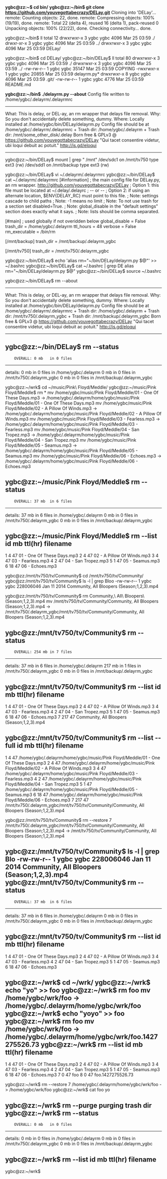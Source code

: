 **ygbc@zz:~$ cd bin/**
**ygbc@zz:~/bin$ git clone https://github.com/youvegottabecrazy/DELay.git**
Cloning into 'DELay'...
remote: Counting objects: 22, done.
remote: Compressing objects: 100% (19/19), done.
remote: Total 22 (delta 4), reused 16 (delta 1), pack-reused 0
Unpacking objects: 100% (22/22), done.
Checking connectivity... done.

ygbc@zz:~/bin$ ll
total 12
drwxrwxr-x 3 ygbc ygbc 4096 Mar 25 03:59 ./
drwxr-xr-x 3 ygbc ygbc 4096 Mar 25 03:59 ../
drwxrwxr-x 3 ygbc ygbc 4096 Mar 25 03:59 DELay/

ygbc@zz:~/bin$ cd DELay/
ygbc@zz:~/bin/DELay$ ll
total 80
drwxrwxr-x 3 ygbc ygbc  4096 Mar 25 03:59 ./
drwxrwxr-x 3 ygbc ygbc  4096 Mar 25 03:59 ../
-rw-rw-r-- 1 ygbc ygbc 35147 Mar 25 03:59 COPYING
-rwxrwxr-x 1 ygbc ygbc 20855 Mar 25 03:59 delayrm.py*
drwxrwxr-x 8 ygbc ygbc  4096 Mar 25 03:59 .git/
-rw-rw-r-- 1 ygbc ygbc  4776 Mar 25 03:59 README.md

**ygbc@zz:~/bin$ ./delayrm.py --about**
Config file written to /home/ygbc/.delayrm/.delayrmrc
********************************************************************************
What:   This is delay, or DEL-ay, an rm wrapper that delays file removal.
Why:    So you don't accidentally delete something, dummy.
Where:  Locally installed at /home/ygbc/bin/DELay/delayrm.py
        Config file should be at /home/ygbc/.delayrm/.delayrmrc
        + Trash dir: /home/ygbc/.delayrm
        + Trash dir: /mnt/some_other_disk/.delay
        Born free & GPLv3 @ https://github.com/youvegottabecrazy/DELay
"Qui tacet consentire videtur, ubi loqui debuit ac potuit." http://is.gd/eloqui
********************************************************************************

ygbc@zz:~/bin/DELay$ mount | grep " /mnt"
/dev/sdc1 on /mnt/tv750 type ext3 (rw)
/dev/sdd1 on /mnt/backup type ext3 (rw)

ygbc@zz:~/bin/DELay$ vi ~/.delayrm/.delayrmrc
ygbc@zz:~/bin/DELay$ cat ~/.delayrm/.delayrmrc
[#information]
; the main config file for DELay.py, an rm wrapper. http://github.com/youvegottabecrazy/DELay
; Option 1: this file must be located at ~/.delay/.delayrc
;            -- or --
; Option 2: if using an alternate location, $ENV{DELAY_RC} must point to this file.
; Note: settings cascade to child paths
; Note: -1 means no limit
; Note: To not use trash for a section set disabled=True.
; Note: global_disable in the "default settings" section does exactly what it says.
; Note: lists should be comma separated.

[#main]
; used globally if not overidden below
global_disable = False
trash_dir = /home/ygbc/.delayrm
ttl_hours = 48
verbose = False
rm_executable = /bin/rm

[/mnt/backup]
trash_dir = /mnt/backup/.delayrm_ygbc

[/mnt/tv750]
trash_dir = /mnt/tv750/.delayrm_ygbc

ygbc@zz:~/bin/DELay$ echo 'alias rm="~/bin/DELay/delayrm.py $@"'  >> ~/.bashrc
ygbc@zz:~/bin/DELay$ cat ~/.bashrc | grep DE
alias rm="~/bin/DELay/delayrm.py $@"
ygbc@zz:~/bin/DELay$ source ~/.bashrc

ygbc@zz:~/bin/DELay$ rm --about
********************************************************************************
What:   This is delay, or DEL-ay, an rm wrapper that delays file removal.
Why:    So you don't accidentally delete something, dummy.
Where:  Locally installed at /home/ygbc/bin/DELay/delayrm.py
        Config file should be at /home/ygbc/.delayrm/.delayrmrc
        + Trash dir: /home/ygbc/.delayrm
        + Trash dir: /mnt/tv750/.delayrm_ygbc
        + Trash dir: /mnt/backup/.delayrm_ygbc
        Born free & GPLv3 @ https://github.com/youvegottabecrazy/DELay
"Qui tacet consentire videtur, ubi loqui debuit ac potuit." http://is.gd/eloqui
********************************************************************************

ygbc@zz:~/bin/DELay$ rm --status
------------------------------------------------------------
        OVERALL: 0 mb   in 0 files
------------------------------------------------------------
details:
0 mb    in 0 files       in /home/ygbc/.delayrm
0 mb    in 0 files       in /mnt/tv750/.delayrm_ygbc
0 mb    in 0 files       in /mnt/backup/.delayrm_ygbc

ygbc@zz:~/wrk$ cd ~/music/Pink\ Floyd/Meddle/
ygbc@zz:~/music/Pink Floyd/Meddle$ rm *
mv /home/ygbc/music/Pink Floyd/Meddle/01 - One Of These Days.mp3 -> /home/ygbc/.delayrm/home/ygbc/music/Pink Floyd/Meddle/01 - One Of These Days.mp3
mv /home/ygbc/music/Pink Floyd/Meddle/02 - A Pillow Of Winds.mp3 -> /home/ygbc/.delayrm/home/ygbc/music/Pink Floyd/Meddle/02 - A Pillow Of Winds.mp3
mv /home/ygbc/music/Pink Floyd/Meddle/03 - Fearless.mp3 -> /home/ygbc/.delayrm/home/ygbc/music/Pink Floyd/Meddle/03 - Fearless.mp3
mv /home/ygbc/music/Pink Floyd/Meddle/04 - San Tropez.mp3 -> /home/ygbc/.delayrm/home/ygbc/music/Pink Floyd/Meddle/04 - San Tropez.mp3
mv /home/ygbc/music/Pink Floyd/Meddle/05 - Seamus.mp3 -> /home/ygbc/.delayrm/home/ygbc/music/Pink Floyd/Meddle/05 - Seamus.mp3
mv /home/ygbc/music/Pink Floyd/Meddle/06 - Echoes.mp3 -> /home/ygbc/.delayrm/home/ygbc/music/Pink Floyd/Meddle/06 - Echoes.mp3


ygbc@zz:~/music/Pink Floyd/Meddle$ rm --status
------------------------------------------------------------
        OVERALL: 37 mb  in 6 files
------------------------------------------------------------
details:
37 mb   in 6 files       in /home/ygbc/.delayrm
0 mb    in 0 files       in /mnt/tv750/.delayrm_ygbc
0 mb    in 0 files       in /mnt/backup/.delayrm_ygbc


ygbc@zz:~/music/Pink Floyd/Meddle$ rm --list
id      mb      ttl(hr) filename
--------------------------------------------------------------------------------
1       4       47      01 - One Of These Days.mp3
2       4       47      02 - A Pillow Of Winds.mp3
3       4       47      03 - Fearless.mp3
4       2       47      04 - San Tropez.mp3
5       1       47      05 - Seamus.mp3
6       18      47      06 - Echoes.mp3


ygbc@zz:/mnt/tv750/tv/Community$ cd /mnt/tv750/tv/Community/
ygbc@zz:/mnt/tv750/tv/Community$ ls -l | grep Bloo
-rw-rw-r-- 1 ygbc ygbc 228006046 Jan 11  2014 Community, All Bloopers (Season;1,2,3).mp4

ygbc@zz:/mnt/tv750/tv/Community$ rm Community\,\ All\ Bloopers\ \(Season\;1\,2\,3\).mp4
mv /mnt/tv750/tv/Community/Community, All Bloopers (Season;1,2,3).mp4 -> /mnt/tv750/.delayrm_ygbc/mnt/tv750/tv/Community/Community, All Bloopers (Season;1,2,3).mp4

ygbc@zz:/mnt/tv750/tv/Community$ rm --status
------------------------------------------------------------
        OVERALL: 254 mb in 7 files
------------------------------------------------------------
details:
37 mb   in 6 files       in /home/ygbc/.delayrm
217 mb  in 1 files       in /mnt/tv750/.delayrm_ygbc
0 mb    in 0 files       in /mnt/backup/.delayrm_ygbc


ygbc@zz:/mnt/tv750/tv/Community$ rm --list
id      mb      ttl(hr) filename
--------------------------------------------------------------------------------
1       4       47      01 - One Of These Days.mp3
2       4       47      02 - A Pillow Of Winds.mp3
3       4       47      03 - Fearless.mp3
4       2       47      04 - San Tropez.mp3
5       1       47      05 - Seamus.mp3
6       18      47      06 - Echoes.mp3
7       217     47      Community, All Bloopers (Season;1,2,3).mp4

ygbc@zz:/mnt/tv750/tv/Community$ rm --list --full
id      mb      ttl(hr) filename
--------------------------------------------------------------------------------
1       4       47      /home/ygbc/.delayrm/home/ygbc/music/Pink Floyd/Meddle/01 - One Of These Days.mp3
2       4       47      /home/ygbc/.delayrm/home/ygbc/music/Pink Floyd/Meddle/02 - A Pillow Of Winds.mp3
3       4       47      /home/ygbc/.delayrm/home/ygbc/music/Pink Floyd/Meddle/03 - Fearless.mp3
4       2       47      /home/ygbc/.delayrm/home/ygbc/music/Pink Floyd/Meddle/04 - San Tropez.mp3
5       1       47      /home/ygbc/.delayrm/home/ygbc/music/Pink Floyd/Meddle/05 - Seamus.mp3
6       18      47      /home/ygbc/.delayrm/home/ygbc/music/Pink Floyd/Meddle/06 - Echoes.mp3
7       217     47      /mnt/tv750/.delayrm_ygbc/mnt/tv750/tv/Community/Community, All Bloopers (Season;1,2,3).mp4

ygbc@zz:/mnt/tv750/tv/Community$ rm --restore 7
/mnt/tv750/.delayrm_ygbc/mnt/tv750/tv/Community/Community, All Bloopers (Season;1,2,3).mp4 -> /mnt/tv750/tv/Community/Community, All Bloopers (Season;1,2,3).mp4

ygbc@zz:/mnt/tv750/tv/Community$ ls -l | grep Blo
-rw-rw-r-- 1 ygbc ygbc 228006046 Jan 11  2014 Community, All Bloopers (Season;1,2,3).mp4
ygbc@zz:/mnt/tv750/tv/Community$ rm --status
------------------------------------------------------------
        OVERALL: 37 mb  in 6 files
------------------------------------------------------------
details:
37 mb   in 6 files       in /home/ygbc/.delayrm
0 mb    in 0 files       in /mnt/tv750/.delayrm_ygbc
0 mb    in 0 files       in /mnt/backup/.delayrm_ygbc

ygbc@zz:/mnt/tv750/tv/Community$ rm --list
id      mb      ttl(hr) filename
--------------------------------------------------------------------------------
1       4       47      01 - One Of These Days.mp3
2       4       47      02 - A Pillow Of Winds.mp3
3       4       47      03 - Fearless.mp3
4       2       47      04 - San Tropez.mp3
5       1       47      05 - Seamus.mp3
6       18      47      06 - Echoes.mp3

ygbc@zz:~/wrk$ cd ~/wrk/
ygbc@zz:~/wrk$ echo "yo" >> foo
ygbc@zz:~/wrk$ rm foo
mv /home/ygbc/wrk/foo -> /home/ygbc/.delayrm/home/ygbc/wrk/foo
ygbc@zz:~/wrk$ echo "yoyo" >> foo
ygbc@zz:~/wrk$ rm foo
mv /home/ygbc/wrk/foo -> /home/ygbc/.delayrm/home/ygbc/wrk/foo.1427275526.73
ygbc@zz:~/wrk$ rm --list
id      mb      ttl(hr) filename
--------------------------------------------------------------------------------
1       4       47      01 - One Of These Days.mp3
2       4       47      02 - A Pillow Of Winds.mp3
3       4       47      03 - Fearless.mp3
4       2       47      04 - San Tropez.mp3
5       1       47      05 - Seamus.mp3
6       18      47      06 - Echoes.mp3
7       0       47      foo
8       0       47      foo.1427275526.73

ygbc@zz:~/wrk$ rm --restore 7
/home/ygbc/.delayrm/home/ygbc/wrk/foo -> /home/ygbc/wrk/foo
ygbc@zz:~/wrk$ cat foo
yo

ygbc@zz:~/wrk$ rm --purge
purging trash dir
ygbc@zz:~/wrk$ rm --status
------------------------------------------------------------
        OVERALL: 0 mb   in 0 files
------------------------------------------------------------
details:
0 mb    in 0 files       in /home/ygbc/.delayrm
0 mb    in 0 files       in /mnt/tv750/.delayrm_ygbc
0 mb    in 0 files       in /mnt/backup/.delayrm_ygbc

ygbc@zz:~/wrk$ rm --list
id      mb      ttl(hr) filename
--------------------------------------------------------------------------------
ygbc@zz:~/wrk$


